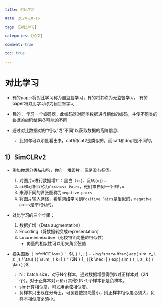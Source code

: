 ```yaml
---
title: 对比学习

date: 2024-10-16

tags: [对比学习]

categories: [论文]

comment: true

toc: true

---
```


#

<!--more-->

# 对比学习

-  有的paper将对比学习称为自监督学习，有的将其称为无监督学习。 有的paper将对比学习称为自监督学习
- 目的： 学习一个编码器，此编码器对同类数据进行相似的编码，并使不同类的数据的编码结果尽可能的不同 

- 通过对比数据对的“相似”或“不同”以获取数据的高阶信息。
  - 比如你可以明显看出来，cat1和cat2是类似的，而cat1和dog1是不同的。



## 1）SimCLRv2

- 例如你想分类猫和狗，你有一堆图片，但是没有标签。
  1. 对图片`x`进行数据增广：黑白（`xi`)、反转(`xj`)...
  2. `xi`和`xj`相互称为`Positive Pairs`，他们来自同一个图片`x`
  3. 来源不同的两张图称为`negative pairs`
  4. 将图片输入网络，希望网络学习到`Positive Pairs`是相似的，`negative pairs`是不相似的。

- 对比学习的三个步骤：
  1. 数据扩增（Data augmentation）
  2. Encoding（将数据转换成representation）
  3. Loss minimization（比较特征向量的相似性）
     - 向量的相似性可以用夹角余弦值



- 损失函数（ infoNCE loss ）： $l_ { i , j } = -log \space \frac{ exp( sim( z_ i, z_ j) / \tau) }{ \sum_ { k=1 } ^ {2N } 1_ { [k \neq i] } exp( sim ( z_i, z_ k ) / \tau ) }$

  - N：batch size，对于N个样本，通过数据增强得到N对正样本对（2N个）。对于正样本对`xi和xj`其他2(N-1)个样本都是负样本。
  - sim计算相似度，可以用余弦相似度。
  - 负样本只出现在分母上，可见要使损失最小，则正样本相似度必须大，负样本相似度必须小。


